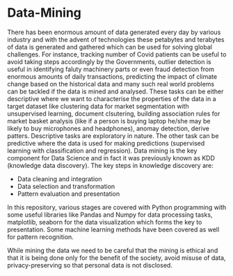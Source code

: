 # Data-Mining
There has been enormous amount of data generated every day by various industry and with the advent of technologies these petabytes and terabytes of data is generated and gathered which can be used for solving global challenges.
For instance, tracking number of Covid patients can be useful to avoid taking steps accordingly by the Governments, outlier detection is useful in identifying faluty machinery parts or even fraud detection from enormous amounts of daily transactions, predicting the impact of climate change based on the historical data and many such real world problems can be tackled if the data is mined and analysed.
These tasks can be either descriptive where we want to characterise the properties of the data in a target dataset like clustering data for market segmentation with unsupervised learning, document clsutering, building association rules for market basket analysis (like if a person is buying laptop he/she may be likely to buy microphones and headphones), anomay detection, derive patters. Descriptive tasks are exploratory in nature. The other task can be predictive where the data is used for making predictions (supervised learning with classification and regression).
Data mining is the key component for Data Science and in fact it was previously known as KDD (knowledge data discovery). The key steps in knowledge discovery are:
- Data cleaning and integration
- Data selection and transformation
- Pattern evaluation and presentation

In this repository, various stages are covered with Python programming with some useful libraries like Pandas and Numpy for data processing tasks, matplotlib, seaborn for the data visualization which forms the key to presentation.
Some machine learning methods have been covered as well for pattern recognition.


While mining the data we need to be careful that the mining is ethical and that it is being done only for the benefit of the society, avoid misuse of data, privacy-preserving so that personal data is not disclosed.

